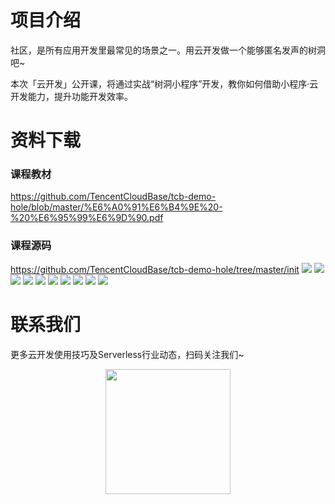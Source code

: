 # 项目介绍
社区，是所有应用开发里最常见的场景之一。用云开发做一个能够匿名发声的树洞吧~

本次「云开发」公开课，将通过实战“树洞小程序”开发，教你如何借助小程序·云开发能力，提升功能开发效率。

# 资料下载
### 课程教材
https://github.com/TencentCloudBase/tcb-demo-hole/blob/master/%E6%A0%91%E6%B4%9E%20-%20%E6%95%99%E6%9D%90.pdf

### 课程源码

https://github.com/TencentCloudBase/tcb-demo-hole/tree/master/init
![](https://puui.qpic.cn/vupload/0/20190611_1560237745805_zuavbuy2xmr.png/0)
![](https://puui.qpic.cn/vupload/0/20190611_1560238481881_1349qmnml2pm.png/0)
![](https://puui.qpic.cn/vupload/0/20190611_1560239074151_ef88h9dgzph.png/0)
![](https://puui.qpic.cn/vupload/0/20190611_1560239350566_4natmnms5oa.png/0)
![](https://puui.qpic.cn/vupload/0/20190611_1560239705516_y0un7wzwwcg.png/0)
![](https://puui.qpic.cn/vupload/0/20190611_1560240036774_rku7vph0l8a.png/0)
![](https://puui.qpic.cn/vupload/0/20190611_1560240388121_woswzx8v38s.png/0)
![](https://puui.qpic.cn/vupload/0/20190611_1560240623109_2lx7oexw55f.png/0)
![](https://puui.qpic.cn/vupload/0/20190611_1560240831266_f2rg6o39j67.png/0)
![](https://puui.qpic.cn/vupload/0/20190611_1560241059469_neyvu2wy55.png/0)

# 联系我们
更多云开发使用技巧及Serverless行业动态，扫码关注我们~
<p align="center">
    <img src="https://puui.qpic.cn/vupload/0/20190603_1559545575934_lettsbvkvdn.jpeg/0" width="200px">
</p>
